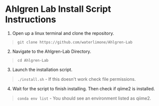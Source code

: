 # Ahlgren Lab Install Script Instructions

1. Open up a linux terminal and clone the repository.
> `git clone https://github.com/waterlimone/Ahlgren-Lab`
2. Navigate to the Ahlgren-Lab Directory.
> `cd Ahlgren-Lab`
3. Launch the installation script.
> `./install.sh`
    - If this doesn't work check file permissions.
4. Wait for the script to finish installing. Then check if qiime2 is installed.
> `conda env list`
    - You should see an environment listed as qiime2.
